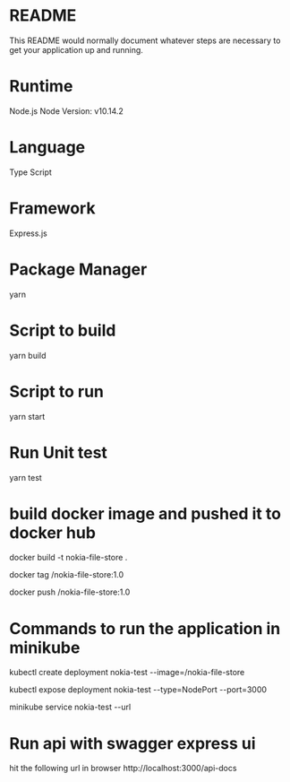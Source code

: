 # README

This README would normally document whatever steps are necessary to get your application up and running.

# Runtime

Node.js
Node Version: v10.14.2

# Language

Type Script

# Framework

Express.js

# Package Manager

yarn

# Script to build

yarn build

# Script to run

yarn start

# Run Unit test

yarn test

# build docker image and pushed it to docker hub

docker build -t nokia-file-store .

docker tag <IMAGE-ID> <user-name>/nokia-file-store:1.0

docker push <user-name>/nokia-file-store:1.0

# Commands to run the application in minikube

kubectl create deployment nokia-test --image=<user-name>/nokia-file-store

kubectl expose deployment nokia-test --type=NodePort --port=3000

minikube service nokia-test --url

# Run api with swagger express ui

hit the following url in browser
http://localhost:3000/api-docs
